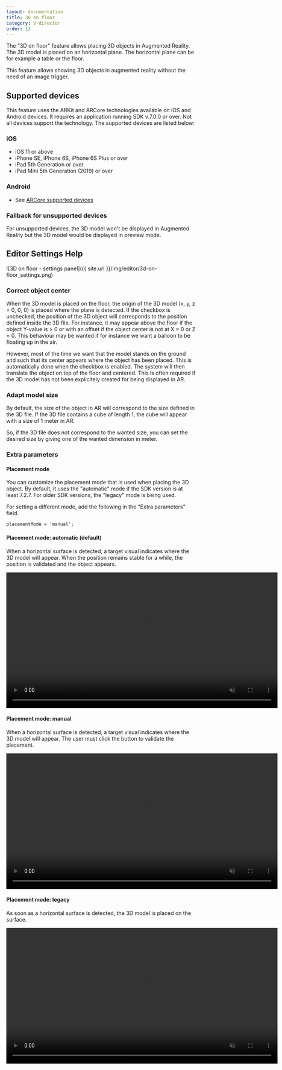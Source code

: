 ```yaml
---
layout: documentation
title: 3D on floor
category: V-director
order: 13
---
```


The "3D on floor" feature allows placing 3D objects in Augmented Reality. The 3D model is placed on an horizontal plane. The horizontal plane can be for example a table or the floor.

This feature allows showing 3D objects in augmented reality without the need of an image trigger.

## Supported devices

This feature uses the ARKit and ARCore technologies available on iOS and Android devices. It requires an application running SDK v.7.0.0 or over. Not all devices support the technology. The supported devices are listed below:

### iOS

* iOS 11 or above
* iPhone SE, iPhone 6S, iPhone 6S Plus or over
* iPad 5th Generation or over
* iPad Mini 5th Generation (2019) or over

### Android

* See [ARCore supported devices](https://developers.google.com/ar/discover/supported-devices)

### Fallback for unsupported devices

For unsupported devices, the 3D model won't be displayed in Augmented Reality but the 3D model would be displayed in preview mode.

## Editor Settings Help

![3D on floor - settings panel]({{ site.url }}/img/editor/3d-on-floor_settings.png)

### Correct object center

When the 3D model is placed on the floor, the origin of the 3D model (x, y, z = 0, 0, 0) is placed where the plane is detected. If the checkbox is unchecked, the position of the 3D object will corresponds to the position defined inside the 3D file. For instance, it may appear above the floor if the object Y-value is > 0 or with an offset if the object center is not at X = 0 or Z = 0. This behaviour may be wanted if for instance we want a balloon to be floating up in the air.

However, most of the time we want that the model stands on the ground and such that its center appears where the object has been placed. This is automatically done when the checkbox is enabled. The system will then translate the object on top of the floor and centered. This is often required if the 3D model has not been explicitely created for being displayed in AR.

### Adapt model size

By default, the size of the object in AR will correspond to the size defined in the 3D file. If the 3D file contains a cube of length 1, the cube will appear with a size of 1 meter in AR.

So, if the 3D file does not correspond to the wanted size, you can set the desired size by giving one of the wanted dimension in meter.

### Extra parameters

#### Placement mode

You can customize the placement mode that is used when placing the 3D object. By default, it uses the "automatic" mode if the SDK version is at least 7.2.7. For older SDK versions, the "legacy" mode is being used.

For setting a different mode, add the following in the "Extra parameters" field.

    placementMode = 'manual';

#### Placement mode: automatic (default)

When a horizontal surface is detected, a target visual indicates where the 3D model will appear. When the position remains stable for a while, the position is validated and the object appears.

<video height="360" muted controls="controls">
  <source src="{{ site.url }}/videos/3D_Placement_Automatic.mp4" type="video/mp4">
</video>

#### Placement mode: manual

When a horizontal surface is detected, a target visual indicates where the 3D model will appear. The user must click the button to validate the placement.

<video height="360" muted controls="controls">
  <source src="{{ site.url }}/videos/3D_Placement_Manual.mp4" type="video/mp4">
</video>

#### Placement mode: legacy

As soon as a horizontal surface is detected, the 3D model is placed on the surface.

<video height="360" muted controls="controls">
  <source src="{{ site.url }}/videos/3D_Placement_Legacy.mp4" type="video/mp4">
</video>
